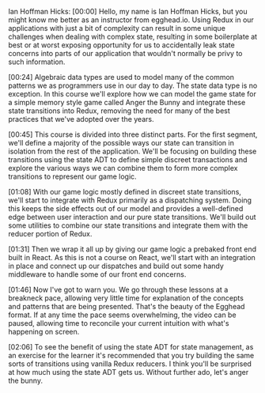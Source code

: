 Ian Hoffman Hicks: [00:00] Hello, my name is Ian Hoffman Hicks, but you might know me better as an instructor from egghead.io. Using Redux in our applications with just a bit of complexity can result in some unique challenges when dealing with complex state, resulting in some boilerplate at best or at worst exposing opportunity for us to accidentally leak state concerns into parts of our application that wouldn't normally be privy to such information.

[00:24] Algebraic data types are used to model many of the common patterns we as programmers use in our day to day. The state data type is no exception. In this course we'll explore how we can model the game state for a simple memory style game called Anger the Bunny and integrate these state transitions into Redux, removing the need for many of the best practices that we've adopted over the years.

[00:45] This course is divided into three distinct parts. For the first segment, we'll define a majority of the possible ways our state can transition in isolation from the rest of the application. We'll be focusing on building these transitions using the state ADT to define simple discreet transactions and explore the various ways we can combine them to form more complex transitions to represent our game logic.

[01:08] With our game logic mostly defined in discreet state transitions, we'll start to integrate with Redux primarily as a dispatching system. Doing this keeps the side effects out of our model and provides a well-defined edge between user interaction and our pure state transitions. We'll build out some utilities to combine our state transitions and integrate them with the reducer portion of Redux.

[01:31] Then we wrap it all up by giving our game logic a prebaked front end built in React. As this is not a course on React, we'll start with an integration in place and connect up our dispatches and build out some handy middleware to handle some of our front end concerns.

[01:46] Now I've got to warn you. We go through these lessons at a breakneck pace, allowing very little time for explanation of the concepts and patterns that are being presented. That's the beauty of the Egghead format. If at any time the pace seems overwhelming, the video can be paused, allowing time to reconcile your current intuition with what's happening on screen.

[02:06] To see the benefit of using the state ADT for state management, as an exercise for the learner it's recommended that you try building the same sorts of transitions using vanilla Redux reducers. I think you'll be surprised at how much using the state ADT gets us. Without further ado, let's anger the bunny.